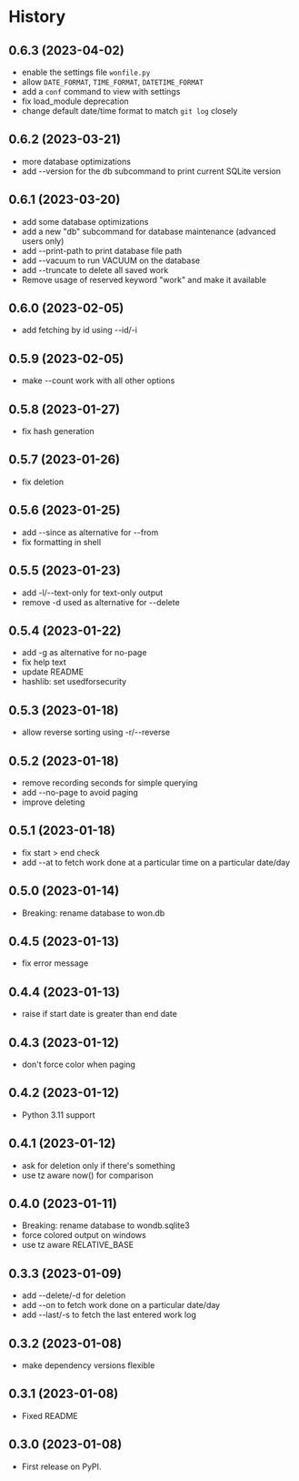# History

## 0.6.3 (2023-04-02)

- enable the settings file `wonfile.py`
- allow `DATE_FORMAT`, `TIME_FORMAT`, `DATETIME_FORMAT`
- add a `conf` command to view with settings
- fix load_module deprecation
- change default date/time format to match `git log` closely

## 0.6.2 (2023-03-21)

- more database optimizations
- add --version for the db subcommand to print current SQLite version

## 0.6.1 (2023-03-20)

- add some database optimizations
- add a new "db" subcommand for database maintenance (advanced users only)
- add --print-path to print database file path
- add --vacuum to run VACUUM on the database
- add --truncate to delete all saved work
- Remove usage of reserved keyword "work" and make it available

## 0.6.0 (2023-02-05)

- add fetching by id using --id/-i

## 0.5.9 (2023-02-05)

- make --count work with all other options

## 0.5.8 (2023-01-27)

- fix hash generation

## 0.5.7 (2023-01-26)

- fix deletion

## 0.5.6 (2023-01-25)

- add --since as alternative for --from
- fix formatting in shell

## 0.5.5 (2023-01-23)

- add -l/--text-only for text-only output
- remove -d used as alternative for --delete

## 0.5.4 (2023-01-22)

- add -g as alternative for no-page
- fix help text
- update README
- hashlib: set usedforsecurity

## 0.5.3 (2023-01-18)

- allow reverse sorting using -r/--reverse

## 0.5.2 (2023-01-18)

- remove recording seconds for simple querying
- add --no-page to avoid paging
- improve deleting

## 0.5.1 (2023-01-18)

- fix start \> end check
- add --at to fetch work done at a particular time on a particular
    date/day

## 0.5.0 (2023-01-14)

- Breaking: rename database to won.db

## 0.4.5 (2023-01-13)

- fix error message

## 0.4.4 (2023-01-13)

- raise if start date is greater than end date

## 0.4.3 (2023-01-12)

- don't force color when paging

## 0.4.2 (2023-01-12)

- Python 3.11 support

## 0.4.1 (2023-01-12)

- ask for deletion only if there's something
- use tz aware now() for comparison

## 0.4.0 (2023-01-11)

- Breaking: rename database to wondb.sqlite3
- force colored output on windows
- use tz aware RELATIVE\_BASE

## 0.3.3 (2023-01-09)

- add --delete/-d for deletion
- add --on to fetch work done on a particular date/day
- add --last/-s to fetch the last entered work log

## 0.3.2 (2023-01-08)

- make dependency versions flexible

## 0.3.1 (2023-01-08)

- Fixed README

## 0.3.0 (2023-01-08)

- First release on PyPI.
